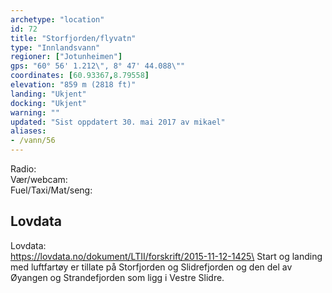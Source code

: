 ```yaml
---
archetype: "location"
id: 72
title: "Storfjorden/flyvatn"
type: "Innlandsvann"
regioner: ["Jotunheimen"]
gps: "60° 56' 1.212\", 8° 47' 44.088\""
coordinates: [60.93367,8.79558]
elevation: "859 m (2818 ft)"
landing: "Ukjent"
docking: "Ukjent"
warning: ""
updated: "Sist oppdatert 30. mai 2017 av mikael"
aliases:
- /vann/56
---
```


Radio:\
Vær/webcam:\
Fuel/Taxi/Mat/seng:

## Lovdata

Lovdata:\
https://lovdata.no/dokument/LTII/forskrift/2015-11-12-1425\
Start og landing med luftfartøy er tillate på Storfjorden og Slidrefjorden og den del av Øyangen og Strandefjorden som ligg i Vestre Slidre.
